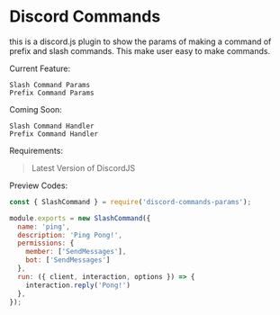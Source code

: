 # Discord Commands

this is a discord.js plugin to show the params of making a command of prefix and slash commands. This make user easy to make commands.

Current Feature:
```
Slash Command Params 
Prefix Command Params
```
Coming Soon:
```
Slash Command Handler
Prefix Command Handler
```
Requirements:
> Latest Version of DiscordJS

Preview Codes:
```js
const { SlashCommand } = require('discord-commands-params');

module.exports = new SlashCommand({
  name: 'ping',
  description: 'Ping Pong!',
  permissions: {
    member: ['SendMessages'],
    bot: ['SendMessages']
  },
  run: ({ client, interaction, options }) => {
    interaction.reply('Pong!')
  },
});
```
